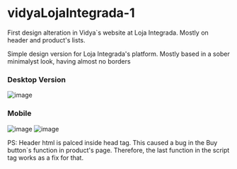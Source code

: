 # vidyaLojaIntegrada-1
First design alteration in Vidya`s website at Loja Integrada. Mostly on header and product's lists.

Simple design version for Loja Integrada's platform. Mostly based in a sober minimalyst look, having almost no borders

### Desktop Version
![image](https://user-images.githubusercontent.com/62719629/133518697-4b992dfc-974a-4023-86ed-140967f3a65c.png)

### Mobile
![image](https://user-images.githubusercontent.com/62719629/133518748-b52afc90-3f2b-4840-beca-77a55296db33.png)
![image](https://user-images.githubusercontent.com/62719629/133518787-7063d334-ab37-4b5d-bb31-0d9fe041b647.png)

PS: Header html is palced inside head tag. This caused a bug in the Buy button`s function in product's page. Therefore, the last function in the script tag works as a fix for that.
